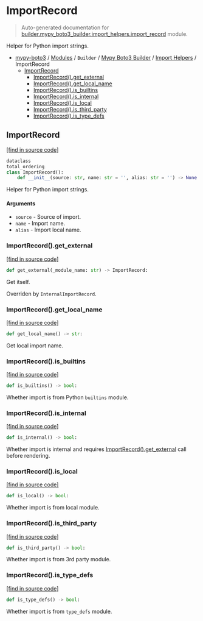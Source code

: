 # ImportRecord

> Auto-generated documentation for [builder.mypy_boto3_builder.import_helpers.import_record](https://github.com/vemel/mypy_boto3/blob/master/builder/mypy_boto3_builder/import_helpers/import_record.py) module.

Helper for Python import strings.

- [mypy-boto3](../../../README.md#mypy_boto3) / [Modules](../../../MODULES.md#mypy-boto3-modules) / `Builder` / [Mypy Boto3 Builder](../index.md#mypy-boto3-builder) / [Import Helpers](index.md#import-helpers) / ImportRecord
    - [ImportRecord](#importrecord)
        - [ImportRecord().get_external](#importrecordget_external)
        - [ImportRecord().get_local_name](#importrecordget_local_name)
        - [ImportRecord().is_builtins](#importrecordis_builtins)
        - [ImportRecord().is_internal](#importrecordis_internal)
        - [ImportRecord().is_local](#importrecordis_local)
        - [ImportRecord().is_third_party](#importrecordis_third_party)
        - [ImportRecord().is_type_defs](#importrecordis_type_defs)

## ImportRecord

[[find in source code]](https://github.com/vemel/mypy_boto3/blob/master/builder/mypy_boto3_builder/import_helpers/import_record.py#L14)

```python
dataclass
total_ordering
class ImportRecord():
    def __init__(source: str, name: str = '', alias: str = '') -> None:
```

Helper for Python import strings.

#### Arguments

- `source` - Source of import.
- `name` - Import name.
- `alias` - Import local name.

### ImportRecord().get_external

[[find in source code]](https://github.com/vemel/mypy_boto3/blob/master/builder/mypy_boto3_builder/import_helpers/import_record.py#L130)

```python
def get_external(_module_name: str) -> ImportRecord:
```

Get itself.

Overriden by `InternalImportRecord`.

### ImportRecord().get_local_name

[[find in source code]](https://github.com/vemel/mypy_boto3/blob/master/builder/mypy_boto3_builder/import_helpers/import_record.py#L81)

```python
def get_local_name() -> str:
```

Get local import name.

### ImportRecord().is_builtins

[[find in source code]](https://github.com/vemel/mypy_boto3/blob/master/builder/mypy_boto3_builder/import_helpers/import_record.py#L87)

```python
def is_builtins() -> bool:
```

Whether import is from Python `builtins` module.

### ImportRecord().is_internal

[[find in source code]](https://github.com/vemel/mypy_boto3/blob/master/builder/mypy_boto3_builder/import_helpers/import_record.py#L124)

```python
def is_internal() -> bool:
```

Whether import is internal and requires [ImportRecord().get_external](#importrecordget_external) call before rendering.

### ImportRecord().is_local

[[find in source code]](https://github.com/vemel/mypy_boto3/blob/master/builder/mypy_boto3_builder/import_helpers/import_record.py#L109)

```python
def is_local() -> bool:
```

Whether import is from local module.

### ImportRecord().is_third_party

[[find in source code]](https://github.com/vemel/mypy_boto3/blob/master/builder/mypy_boto3_builder/import_helpers/import_record.py#L99)

```python
def is_third_party() -> bool:
```

Whether import is from 3rd party module.

### ImportRecord().is_type_defs

[[find in source code]](https://github.com/vemel/mypy_boto3/blob/master/builder/mypy_boto3_builder/import_helpers/import_record.py#L93)

```python
def is_type_defs() -> bool:
```

Whether import is from `type_defs` module.
